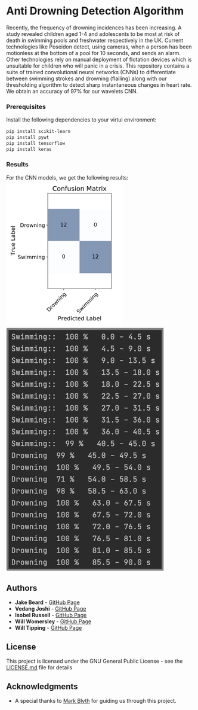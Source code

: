 # Anti Drowning Detection Algorithm

Recently, the frequency of drowning incidences has been increasing. A study revealed children aged 1-4 and adolescents to be most at risk of death in swimming pools and freshwater respectively in the UK. Current technologies like Poseidon detect, using cameras, when a person has been motionless at the bottom of a pool for 10 seconds, and sends an alarm. Other technologies rely on manual deployment of flotation devices which is unsuitable for children who will panic in a crisis. This repository contains a suite of trained convolutional neural networks (CNNs) to differentiate between swimming strokes and drowning (flailing) along with our thresholding algorithm to detect sharp instantaneous changes in heart rate. We obtain an accuracy of 97% for our wavelets CNN.


### Prerequisites

Install the following dependencies to your virtul environment:

```
pip install scikit-learn
pip install pywt
pip install tensorflow
pip install keras
```

### Results
For the CNN models, we get the following results:
![confusion results](confusion_matrix.png)
![cnn results](cnn_results.png)


## Authors

* **Jake Beard** - [GitHub Page](https://github.com/jake-beardo)
* **Vedang Joshi** - [GitHub Page](https://github.com/vedang-joshi)
* **Isobel Russell** - [GitHub Page](https://github.com/isobelrussell00)
* **Will Womersley** - [GitHub Page](https://github.com/WWomersley)
* **Will Tipping** - [GitHub Page](https://github.com/WillTipping)

## License

This project is licensed under the GNU General Public License - see the [LICENSE.md](LICENSE.md) file for details

## Acknowledgments

* A special thanks to [Mark Blyth](https://research-information.bris.ac.uk/en/persons/mark-d-blyth) for guiding us through this project.
